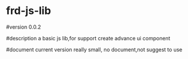 # frd-js-lib

#version 0.0.2

#description
  a basic js lib,for support create advance ui component

#document
  current version really small, no document,not suggest to use
